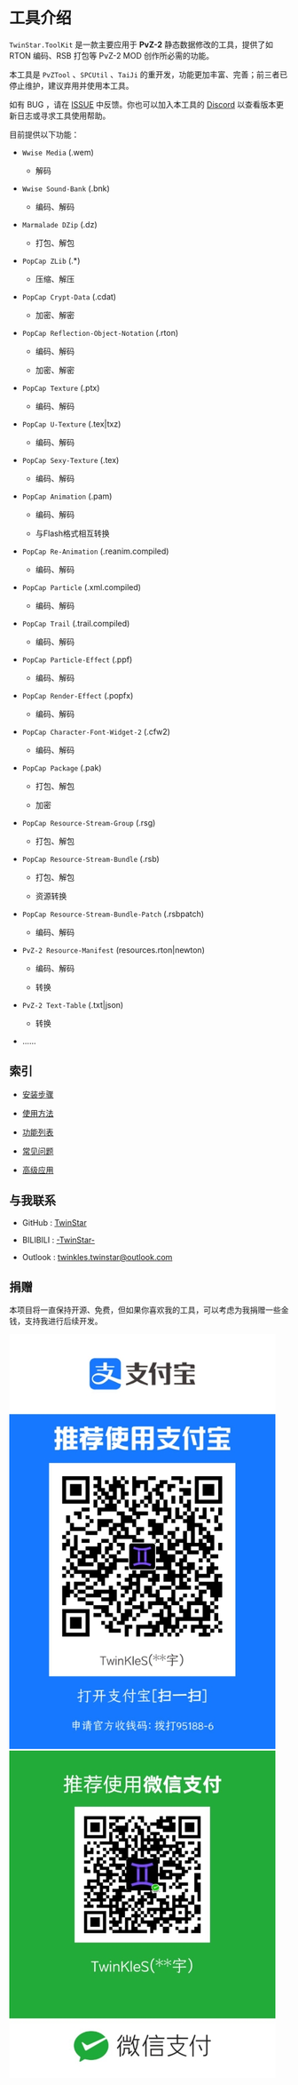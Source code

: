 # 工具介绍

`TwinStar.ToolKit` 是一款主要应用于 **PvZ-2** 静态数据修改的工具，提供了如 RTON 编码、RSB 打包等 PvZ-2 MOD 创作所必需的功能。

本工具是 `PvZTool` 、`SPCUtil` 、`TaiJi` 的重开发，功能更加丰富、完善；前三者已停止维护，建议弃用并使用本工具。

如有 BUG ，请在 [ISSUE](https://github.com/twinkles-twinstar/TwinStar.ToolKit/issues) 中反馈。你也可以加入本工具的 [Discord](https://discord.com/invite/v7qvttSX8K) 以查看版本更新日志或寻求工具使用帮助。

目前提供以下功能：

* `Wwise Media` (.wem)
	
	* 解码

* `Wwise Sound-Bank` (.bnk)
	
	* 编码、解码

* `Marmalade DZip` (.dz)
	
	* 打包、解包

* `PopCap ZLib` (.*)
	
	* 压缩、解压

* `PopCap Crypt-Data` (.cdat)
	
	* 加密、解密

* `PopCap Reflection-Object-Notation` (.rton)
	
	* 编码、解码
	
	* 加密、解密

* `PopCap Texture` (.ptx)
	
	* 编码、解码

* `PopCap U-Texture` (.tex|txz)
	
	* 编码、解码

* `PopCap Sexy-Texture` (.tex)
	
	* 编码、解码

* `PopCap Animation` (.pam)
	
	* 编码、解码
	
	* 与Flash格式相互转换

* `PopCap Re-Animation` (.reanim.compiled)
	
	* 编码、解码

* `PopCap Particle` (.xml.compiled)
	
	* 编码、解码

* `PopCap Trail` (.trail.compiled)
	
	* 编码、解码

* `PopCap Particle-Effect` (.ppf)
	
	* 编码、解码

* `PopCap Render-Effect` (.popfx)
	
	* 编码、解码

* `PopCap Character-Font-Widget-2` (.cfw2) 
	
	* 编码、解码

* `PopCap Package` (.pak)
	
	* 打包、解包
	
	* 加密

* `PopCap Resource-Stream-Group` (.rsg)
	
	* 打包、解包

* `PopCap Resource-Stream-Bundle` (.rsb)
	
	* 打包、解包
	
	* 资源转换

* `PopCap Resource-Stream-Bundle-Patch` (.rsbpatch)
	
	* 编码、解码

* `PvZ-2 Resource-Manifest` (resources.rton|newton)
	
	* 编码、解码
	
	* 转换

* `PvZ-2 Text-Table` (.txt|json)
	
	* 转换

* ......

## 索引

- [安装步骤](./installation.md)

- [使用方法](./usage.md)

- [功能列表](./method.md)

- [常见问题](./question.md)

- [高级应用](./advanced.md)

## 与我联系

* GitHub : [TwinStar](https://github.com/twinkles-twinstar/)

* BILIBILI : [-TwinStar-](https://space.bilibili.com/12258540)

* Outlook : twinkles.twinstar@outlook.com

## 捐赠

本项目将一直保持开源、免费，但如果你喜欢我的工具，可以考虑为我捐赠一些金钱，支持我进行后续开发。

![支付宝](../image/donate/alipay.jpg "支付宝")
![微信](../image/donate/wechat.jpg "微信")
